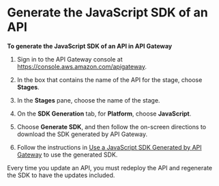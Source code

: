 # Generate the JavaScript SDK of an API<a name="genearte-javascript-sdk-of-an-api"></a>

**To generate the JavaScript SDK of an API in API Gateway**

1. Sign in to the API Gateway console at [https://console\.aws\.amazon\.com/apigateway](https://console.aws.amazon.com/apigateway)\.

1. In the box that contains the name of the API for the stage, choose **Stages**\. 

1. In the **Stages** pane, choose the name of the stage\.

1. On the **SDK Generation** tab, for **Platform**, choose **JavaScript**\. 

1. Choose **Generate SDK**, and then follow the on\-screen directions to download the SDK generated by API Gateway\.

1. Follow the instructions in [Use a JavaScript SDK Generated by API Gateway](how-to-generate-sdk-javascript.md) to use the generated SDK\.

 Every time you update an API, you must redeploy the API and regenerate the SDK to have the updates included\. 